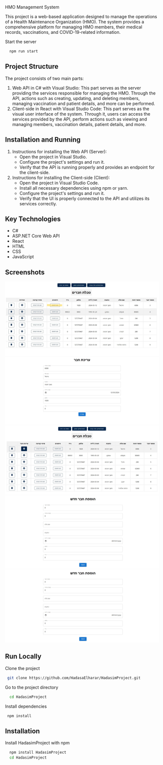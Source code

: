 HMO Management System

This project is a web-based application designed to manage the operations of a Health Maintenance Organization (HMO).
The system provides a comprehensive platform for managing HMO members, their medical records, vaccinations, and COVID-19-related information.

Start the server

```bash
  npm run start
```

## Project Structure

The project consists of two main parts:

1. Web API in C# with Visual Studio: This part serves as the server providing the services
   responsible for managing the HMO. Through the API, actions such as creating, updating, and
   deleting members, managing vaccination and patient details, and more can be performed.
2. Client-side in React with Visual Studio Code: This part serves as the visual user interface of the
   system. Through it, users can access the services provided by the API, perform actions such as
   viewing and managing members, vaccination details, patient details, and more.
## Installation and Running
1. Instructions for installing the Web API (Server):
   * Open the project in Visual Studio.
   * Configure the project's settings and run it.
   * Verify that the API is running properly and provides an endpoint for the client-side.
2. Instructions for installing the Client-side (Client):
   * Open the project in Visual Studio Code.
   * Install all necessary dependencies using npm or yarn.
   * Configure the project's settings and run it.
   * Verify that the UI is properly connected to the API and utilizes its services correctly.

## Key Technologies
* C#
* ASP.NET Core Web API
* React
* HTML
* CSS
* JavaScript


## Screenshots

![homePage](./frontend/ScreenShot/Homepage.jpg)
![Edit_member_screenshot](./frontend/ScreenShot/Edit_member_screenshot.jpg)
![Edit_member](./frontend/ScreenShot/Edit_member.jpg)
![Add_member](./frontend/ScreenShot/Add_member.jpg)
![Add_patient](./frontend/ScreenShot/Add_member.jpg)

## Run Locally

Clone the project
```bash
 git clone https://github.com/HadasaElharar/HadasimProject.git

```
Go to the project directory
```bash
  cd HadasimProject
```
 Install dependencies
```bash
 npm install
```
 ## Installation
 
 Install HadasimProject with npm
```bash
  npm install HadasimProject
  cd HadasimProject
```
